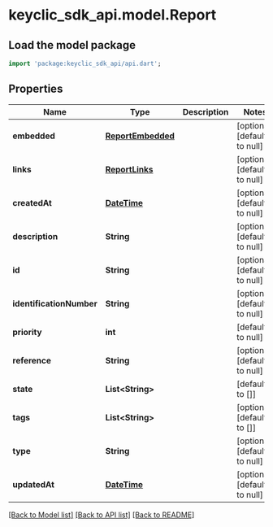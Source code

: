 # keyclic_sdk_api.model.Report

## Load the model package
```dart
import 'package:keyclic_sdk_api/api.dart';
```

## Properties
Name | Type | Description | Notes
------------ | ------------- | ------------- | -------------
**embedded** | [**ReportEmbedded**](ReportEmbedded.md) |  | [optional] [default to null]
**links** | [**ReportLinks**](ReportLinks.md) |  | [optional] [default to null]
**createdAt** | [**DateTime**](DateTime.md) |  | [optional] [default to null]
**description** | **String** |  | [optional] [default to null]
**id** | **String** |  | [optional] [default to null]
**identificationNumber** | **String** |  | [optional] [default to null]
**priority** | **int** |  | [default to null]
**reference** | **String** |  | [optional] [default to null]
**state** | **List&lt;String&gt;** |  | [default to []]
**tags** | **List&lt;String&gt;** |  | [optional] [default to []]
**type** | **String** |  | [optional] [default to null]
**updatedAt** | [**DateTime**](DateTime.md) |  | [optional] [default to null]

[[Back to Model list]](../README.md#documentation-for-models) [[Back to API list]](../README.md#documentation-for-api-endpoints) [[Back to README]](../README.md)


